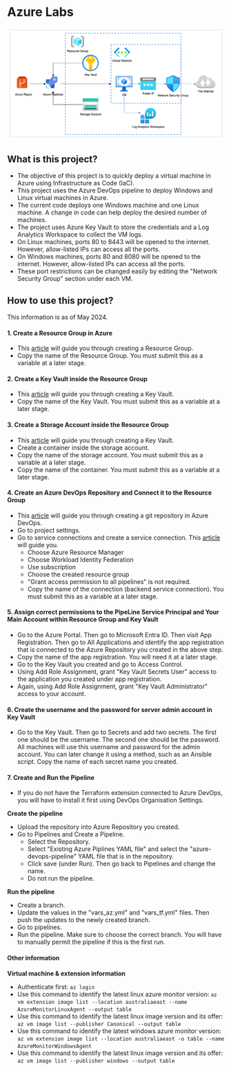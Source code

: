 <!---
Author: Sudhara Dharmawardhana
Project Name: Azure Labs
-->

# Azure Labs

![network diagram](./Repo_Artefacts/Azure_Lab.svg)

## What is this project?

- The objective of this project is to quickly deploy a virtual machine in Azure using Infrastructure as Code (IaC).
- This project uses the Azure DevOps pipeline to deploy Windows and Linux virtual machines in Azure.
- The current code deploys one Windows machine and one Linux machine. A change in code can help deploy the desired number of machines.
- The project uses Azure Key Vault to store the credentials and a Log Analytics Workspace to collect the VM logs.
- On Linux machines, ports 80 to 8443 will be opened to the internet. However, allow-listed IPs can access all the ports.
- On Windows machines, ports 80 and 8080 will be opened to the internet. However, allow-listed IPs can access all the ports.
- These port restrictions can be changed easily by editing the "Network Security Group" section under each VM.

## How to use this project?

This information is as of May 2024.

#### **1. Create a Resource Group in Azure**
- This [article](https://learn.microsoft.com/en-us/azure/azure-resource-manager/management/manage-resource-groups-portal) will guide you through creating a Resource Group. 
- Copy the name of the Resource Group. You must submit this as a variable at a later stage.

#### **2. Create a Key Vault inside the Resource Group**
- This [article](https://learn.microsoft.com/en-us/azure/key-vault/general/quick-create-portal) will guide you through creating a Key Vault. 
- Copy the name of the Key Vault. You must submit this as a variable at a later stage.

#### **3. Create a Storage Account inside the Resource Group**
- This [article](https://learn.microsoft.com/en-us/azure/storage/common/storage-account-create?tabs=azure-portal) will guide you through creating a Key Vault.
- Create a container inside the storage account.
- Copy the name of the storage account. You must submit this as a variable at a later stage.
- Copy the name of the container. You must submit this as a variable at a later stage.

#### **4. Create an Azure DevOps Repository and Connect it to the Resource Group**
- This [article](https://learn.microsoft.com/en-us/azure/devops/repos/git/create-new-repo?view=azure-devops) will guide you through creating a git repository in Azure DevOps.
- Go to project settings.
- Go to service connections and create a service connection. This [article](https://learn.microsoft.com/en-us/azure/devops/pipelines/library/service-endpoints?view=azure-devops&tabs=yaml) will guide you.
    - Choose Azure Resource Manager
    - Choose Workload Identity Federation
    - Use subscription
    - Choose the created resource group
    - "Grant access permission to all pipelines" is not required.
    - Copy the name of the connection (backend service connection). You must submit this as a variable at a later stage.

#### **5. Assign correct permissions to the PipeLine Service Principal and Your Main Account within Resource Group and Key Vault**
- Go to the Azure Portal. Then go to Microsoft Entra ID. Then visit App Registration. Then go to All Applications and identify the app registration that is connected to the Azure Repository you created in the above step.
- Copy the name of the app registration. You will need it at a later stage.
- Go to the Key Vault you created and go to Access Control.
- Using Add Role Assignment, grant "Key Vault Secrets User" access to the application you created under app registration.
- Again, using Add Role Assignment, grant "Key Vault Administrator" access to your account.

#### **6. Create the username and the password for server admin account in Key Vault**
- Go to the Key Vault. Then go to Secrets and add two secrets. The first one should be the username. The second one should be the password. All machines will use this username and password for the admin account. You can later change it using a method, such as an Ansible script. Copy the name of each secret name you created.

#### **7. Create and Run the Pipeline**

- If you do not have the Terraform extension connected to Azure DevOps, you will have to install it first using DevOps Organisation Settings.

**Create the pipeline**
- Upload the repository into Azure Repository you created.
- Go to Pipelines and Create a Pipeline.
    - Select the Repository.
    - Select "Existing Azure Piplines YAML file" and select the "azure-devops-pipeline" YAML file that is in the repository.
    - Click save (under Run). Then go back to Pipelines and change the name.
    - Do not run the pipeline.

**Run the pipeline**
- Create a branch.
- Update the values in the "vars_az.yml" and "vars_tf.yml" files. Then push the updates to the newly created branch.
- Go to pipelines.
- Run the pipeline. Make sure to choose the correct branch. You will have to manually permit the pipeline if this is the first run.

#### Other information

**Virtual machine & extension information**

- Authenticate first: `az login`
- Use this command to identify the latest linux azure monitor version: `az vm extension image list --location australiaeast --name AzureMonitorLinuxAgent --output table`
- Use this command to identify the latest linux image version and its offer: `az vm image list --publisher Canonical --output table`
- Use this command to identify the latest windows azure monitor version: `az vm extension image list --location australiaeast -o table --name AzureMonitorWindowsAgent`
- Use this command to identify the latest linux image version and its offer: `az vm image list --publisher windows --output table`